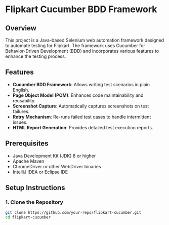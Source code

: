 # Flipkart Cucumber BDD Framework

## Overview
This project is a Java-based Selenium web automation framework designed to automate testing for Flipkart. The framework uses Cucumber for Behavior-Driven Development (BDD) and incorporates various features to enhance the testing process.

## Features
- **Cucumber BDD Framework**: Allows writing test scenarios in plain English.
- **Page Object Model (POM)**: Enhances code maintainability and reusability.
- **Screenshot Capture**: Automatically captures screenshots on test failures.
- **Retry Mechanism**: Re-runs failed test cases to handle intermittent issues.
- **HTML Report Generation**: Provides detailed test execution reports.

## Prerequisites
- Java Development Kit (JDK) 8 or higher
- Apache Maven
- ChromeDriver or other WebDriver binaries
- IntelliJ IDEA or Eclipse IDE

## Setup Instructions
### 1. Clone the Repository
```bash
git clone https://github.com/your-repo/flipkart-cucumber.git
cd flipkart-cucumber

